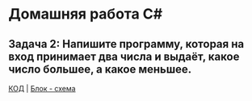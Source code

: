 # Домашняя работа C#
## Задача 2: Напишите программу, которая на вход принимает два числа и выдаёт, какое число большее, а какое меньшее.
[КОД](dz_01/Program.csProgram.cs) | [Блок - схема](diagram.drawio.png)
